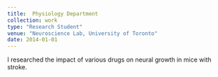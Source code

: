 ```yaml
---
title:  Physiology Department
collection: work
type: "Research Student"
venue: "Neuroscience Lab, University of Toronto"
date: 2014-01-01
---
```


I researched the impact of various drugs on neural growth in mice with stroke.